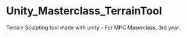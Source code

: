 # Unity_Masterclass_TerrainTool
Terrain Sculpting tool made with unity - For MPC Maserclass, 3rd year.
